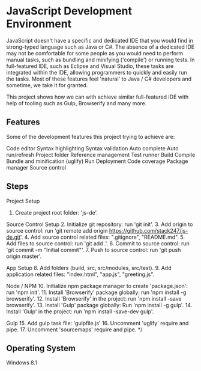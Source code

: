 # JavaScript Development Environment

JavaScript doesn't have a specific and dedicated IDE that you would find in strong-typed language such as Java or C#. The absence of a dedicated IDE may not be comfortable for some people as you would need to perform manual tasks, such as bundling and minifying ('compile') or running tests. In full-featured IDE, such as Eclipse and Visual Studio, these tasks are integrated within the IDE, allowing programmers to quickly and easily run the tasks. Most of these features feel 'natural' to Java / C# developers and sometime, we take it for granted.

This project shows how we can with achieve similar full-featured IDE with help of tooling such as Gulp, Browserify and many more.

## Features

Some of the development features this project trying to achieve are:

Code editor
Syntax highlighting
Syntax validation
Auto complete
Auto run/refresh
Project folder
Reference management
Test runner
Build
Compile
Bundle and minification (uglify)
Run
Deployment
Code coverage
Package manager
Source control

## Steps

Project Setup
1. Create project root folder: 'js-de'.

Source Control Setup
2. Initialize git repository: run 'git init'.
3. Add origin to source control: run 'git remote add origin https://github.com/stack247/js-de.git'.
4. Add source control related files: ".gitignore", "README.md".
5. Add files to source control: run 'git add .'.
6. Commit to source control: run 'git commit -m "Initial commit"'.
7. Push to source control: run 'git push origin master'.

App Setup
8. Add folders (build, src, src/modules, src/test).
9. Add application related files: "index.html", "app.js", "greeting.js".

Node / NPM
10. Initialize npm package manager to create 'package.json': run 'npm init'.
11. Install 'Browserify' package globally: run 'npm install -g browserify'.
12. Install 'Browserify' in the project: run 'npm install -save browserify'.
13. Install 'Gulp' package globally: Run 'npm install -g gulp'.
14. Install 'Gulp' in the project: run 'npm install -save-dev gulp'.

Gulp
15. Add gulp task file: 'gulpfile.js'
16. Uncomment 'uglify' require and pipe.
17. Uncomment 'sourcemaps' require and pipe.
*/

## Operating System
Windows 8.1